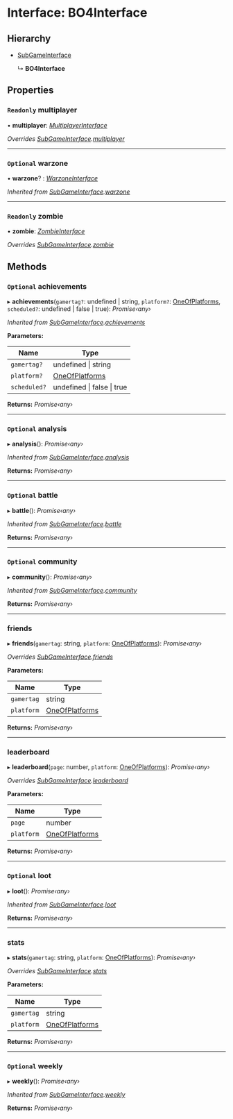 # Interface: BO4Interface

## Hierarchy

* [SubGameInterface](_index_interface_.codapi.subgameinterface.md)

  ↳ **BO4Interface**

## Properties

### `Readonly` multiplayer

• **multiplayer**: *[MultiplayerInterface](_index_interface_.codapi.multiplayerinterface.md)*

*Overrides [SubGameInterface](_index_interface_.codapi.subgameinterface.md).[multiplayer](_index_interface_.codapi.subgameinterface.md#optional-multiplayer)*

___

### `Optional` warzone

• **warzone**? : *[WarzoneInterface](_index_interface_.codapi.warzoneinterface.md)*

*Inherited from [SubGameInterface](_index_interface_.codapi.subgameinterface.md).[warzone](_index_interface_.codapi.subgameinterface.md#optional-warzone)*

___

### `Readonly` zombie

• **zombie**: *[ZombieInterface](_index_interface_.codapi.zombieinterface.md)*

*Overrides [SubGameInterface](_index_interface_.codapi.subgameinterface.md).[zombie](_index_interface_.codapi.subgameinterface.md#optional-zombie)*

## Methods

### `Optional` achievements

▸ **achievements**(`gamertag?`: undefined | string, `platform?`: [OneOfPlatforms](../modules/_index_interface_.codapi.md#oneofplatforms), `scheduled?`: undefined | false | true): *Promise‹any›*

*Inherited from [SubGameInterface](_index_interface_.codapi.subgameinterface.md).[achievements](_index_interface_.codapi.subgameinterface.md#optional-achievements)*

**Parameters:**

Name | Type |
------ | ------ |
`gamertag?` | undefined &#124; string |
`platform?` | [OneOfPlatforms](../modules/_index_interface_.codapi.md#oneofplatforms) |
`scheduled?` | undefined &#124; false &#124; true |

**Returns:** *Promise‹any›*

___

### `Optional` analysis

▸ **analysis**(): *Promise‹any›*

*Inherited from [SubGameInterface](_index_interface_.codapi.subgameinterface.md).[analysis](_index_interface_.codapi.subgameinterface.md#optional-analysis)*

**Returns:** *Promise‹any›*

___

### `Optional` battle

▸ **battle**(): *Promise‹any›*

*Inherited from [SubGameInterface](_index_interface_.codapi.subgameinterface.md).[battle](_index_interface_.codapi.subgameinterface.md#optional-battle)*

**Returns:** *Promise‹any›*

___

### `Optional` community

▸ **community**(): *Promise‹any›*

*Inherited from [SubGameInterface](_index_interface_.codapi.subgameinterface.md).[community](_index_interface_.codapi.subgameinterface.md#optional-community)*

**Returns:** *Promise‹any›*

___

###  friends

▸ **friends**(`gamertag`: string, `platform`: [OneOfPlatforms](../modules/_index_interface_.codapi.md#oneofplatforms)): *Promise‹any›*

*Overrides [SubGameInterface](_index_interface_.codapi.subgameinterface.md).[friends](_index_interface_.codapi.subgameinterface.md#optional-friends)*

**Parameters:**

Name | Type |
------ | ------ |
`gamertag` | string |
`platform` | [OneOfPlatforms](../modules/_index_interface_.codapi.md#oneofplatforms) |

**Returns:** *Promise‹any›*

___

###  leaderboard

▸ **leaderboard**(`page`: number, `platform`: [OneOfPlatforms](../modules/_index_interface_.codapi.md#oneofplatforms)): *Promise‹any›*

*Overrides [SubGameInterface](_index_interface_.codapi.subgameinterface.md).[leaderboard](_index_interface_.codapi.subgameinterface.md#optional-leaderboard)*

**Parameters:**

Name | Type |
------ | ------ |
`page` | number |
`platform` | [OneOfPlatforms](../modules/_index_interface_.codapi.md#oneofplatforms) |

**Returns:** *Promise‹any›*

___

### `Optional` loot

▸ **loot**(): *Promise‹any›*

*Inherited from [SubGameInterface](_index_interface_.codapi.subgameinterface.md).[loot](_index_interface_.codapi.subgameinterface.md#optional-loot)*

**Returns:** *Promise‹any›*

___

###  stats

▸ **stats**(`gamertag`: string, `platform`: [OneOfPlatforms](../modules/_index_interface_.codapi.md#oneofplatforms)): *Promise‹any›*

*Overrides [SubGameInterface](_index_interface_.codapi.subgameinterface.md).[stats](_index_interface_.codapi.subgameinterface.md#stats)*

**Parameters:**

Name | Type |
------ | ------ |
`gamertag` | string |
`platform` | [OneOfPlatforms](../modules/_index_interface_.codapi.md#oneofplatforms) |

**Returns:** *Promise‹any›*

___

### `Optional` weekly

▸ **weekly**(): *Promise‹any›*

*Inherited from [SubGameInterface](_index_interface_.codapi.subgameinterface.md).[weekly](_index_interface_.codapi.subgameinterface.md#optional-weekly)*

**Returns:** *Promise‹any›*
